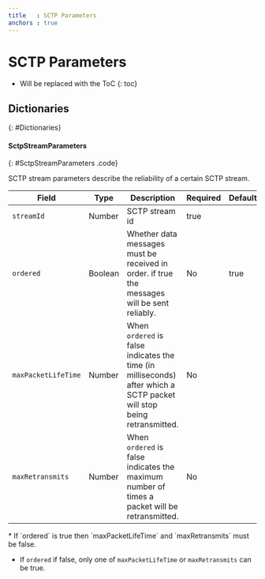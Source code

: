 ```yaml
---
title   : SCTP Parameters
anchors : true
---
```



# SCTP Parameters

* Will be replaced with the ToC
{: toc}


## Dictionaries
{: #Dictionaries}

<section markdown="1">

#### SctpStreamParameters
{: #SctpStreamParameters .code}

SCTP stream parameters describe the reliability of a certain SCTP stream.

<div markdown="1" class="table-wrapper L3">

Field              | Type    | Description   | Required | Default
------------------ | ------- | ------------- | -------- | ---------
`streamId`         | Number  | SCTP stream id | true    |
`ordered`          | Boolean | Whether data messages must be received in order. if true the messages will be sent reliably. | No | true
`maxPacketLifeTime`| Number | When `ordered` is false indicates the time (in milliseconds) after which a SCTP packet will stop being retransmitted. | No |
`maxRetransmits`| Number | When `ordered` is false indicates the maximum number of times a packet will be retransmitted. | No |

</div>

<div markdown="1" class="note">
* If `ordered` is true then `maxPacketLifeTime` and `maxRetransmits` must be false.

* If `ordered` if false, only one of `maxPacketLifeTime` or `maxRetransmits` can be  true.
</div>

</section>
